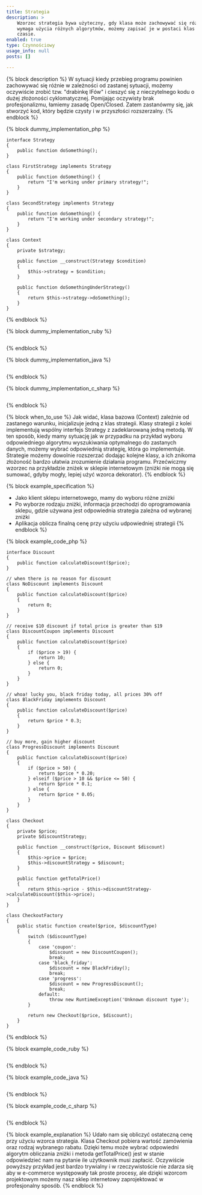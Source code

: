 ```yaml
---
title: Strategia
description: >
    Wzorzec strategia bywa użyteczny, gdy klasa może zachowywać się różnie w zależności od potrzeb. Gdy wykonanie metody
    wymaga użycia różnych algorytmów, możemy zapisać je w postaci klas i używać dokładnie jednego z nich w danym
    czasie.
enabled: true
type: Czynnościowy
usage_info: null
posts: []

---
```

{% block description %}
W sytuacji kiedy przebieg programu powinien zachowywać się różnie w zależności od zastanej sytuacji, możemy oczywiście
zrobić tzw. "drabinkę IFów" i cieszyć się z nieczytelnego kodu o dużej złożoności cyklomatycznej. Pomijając
oczywisty brak profesjonalizmu, łamiemy zasadę Open/Closed. Zatem zastanówmy się, jak stworzyć kod, który
będzie czysty i w przyszłości rozszerzalny.
{% endblock %}

{% block dummy_implementation_php %}
```language-php
interface Strategy
{
    public function doSomething();
}

class FirstStrategy implements Strategy
{
    public function doSomething() {
        return "I'm working under primary strategy!";
    }
}

class SecondStrategy implements Strategy
{
    public function doSomething() {
        return "I'm working under secondary strategy!";
    }
}

class Context
{
    private $strategy;

    public function __construct(Strategy $condition)
    {
        $this->strategy = $condition;
    }

    public function doSomethingUnderStrategy()
    {
        return $this->strategy->doSomething();
    }
}
```
{% endblock %}

{% block dummy_implementation_ruby %}
```language-ruby

```
{% endblock %}

{% block dummy_implementation_java %}
```language-java

```
{% endblock %}

{% block dummy_implementation_c_sharp %}
```language-csharp

```
{% endblock %}

{% block when_to_use %}
Jak widać, klasa bazowa (Context) zależnie od zastanego warunku, inicjalizuje jedną z klas strategii. Klasy strategii
z kolei implementują wspólny interfejs Strategy z zadeklarowaną jedną metodą. W ten sposób, kiedy mamy sytuację
jak w przypadku na przykład wyboru odpowiedniego algorytmu wyszukiwania optymalnego do zastanych danych, możemy
wybrać odpowiednią strategię, która go implementuje. Strategie możemy dowolnie rozszerzać dodając kolejne klasy,
a ich znikoma złożoność bardzo ułatwia zrozumienie działania programu. Przećwiczmy wzorzec na przykładzie zniżek
w sklepie internetowym (zniżki nie mogą się sumować, gdyby mogły, lepiej użyć wzorca dekorator).
{% endblock %}

{% block example_specification %}
- Jako klient sklepu internetowego, mamy do wyboru różne zniżki
- Po wyborze rodzaju zniżki, informacja przechodzi do oprogramowania sklepu, gdzie używana jest odpowiednia strategia
zależna od wybranej zniżki
- Aplikacja oblicza finalną cenę przy użyciu udpowiedniej strategii
{% endblock %}

{% block example_code_php %}
```language-php
interface Discount
{
    public function calculateDiscount($price);
}

// when there is no reason for discount
class NoDiscount implements Discount
{
    public function calculateDiscount($price)
    {
        return 0;
    }
}

// receive $10 discount if total price is greater than $19
class DiscountCoupon implements Discount
{
    public function calculateDiscount($price)
    {
        if ($price > 19) {
            return 10;
        } else {
            return 0;
        }
    }
}

// whoa! lucky you, black friday today, all prices 30% off
class BlackFriday implements Discount
{
    public function calculateDiscount($price)
    {
        return $price * 0.3;
    }
}

// buy more, gain higher discount
class ProgressDiscount implements Discount
{
    public function calculateDiscount($price)
    {
        if ($price > 50) {
            return $price * 0.20;
        } elseif ($price > 10 && $price <= 50) {
            return $price * 0.1;
        } else {
            return $price * 0.05;
        }
    }
}

class Checkout
{
    private $price;
    private $discountStrategy;

    public function __construct($price, Discount $discount)
    {
        $this->price = $price;
        $this->discountStrategy = $discount;
    }

    public function getTotalPrice()
    {
        return $this->price - $this->discountStrategy->calculateDiscount($this->price);
    }
}

class CheckoutFactory
{
    public static function create($price, $discountType)
    {
        switch ($discountType)
        {
            case 'coupon':
                $discount = new DiscountCoupon();
                break;
            case 'black_friday':
                $discount = new BlackFriday();
                break;
            case 'progress':
                $discount = new ProgressDiscount();
                break;
            default:
                throw new RuntimeException('Unknown discount type');
        }

        return new Checkout($price, $discount);
    }
}
```
{% endblock %}

{% block example_code_ruby %}
```language-ruby

```
{% endblock %}

{% block example_code_java %}
```language-java

```
{% endblock %}

{% block example_code_c_sharp %}
```language-csharp

```
{% endblock %}

{% block example_explanation %}
Udało nam się obliczyć ostateczną cenę przy użyciu wzorca strategia. Klasa Checkout pobiera wartość zamówienia oraz
rodzaj wybranego rabatu. Dzięki temu może wybrać odpowiedni algorytm obliczania zniżki i metoda getTotalPrice()
jest w stanie odpowiedzieć nam na pytanie ile użytkownik musi zapłacić. Oczywiście powyższy przykład jest bardzo
trywialny i w rzeczywistoście nie zdarza się aby w e-commerce występowały tak proste procesy, ale dzięki wzorcom
projektowym możemy nasz sklep internetowy zaprojektować w profesjonalny sposób.
{% endblock %}
